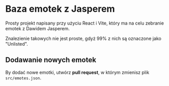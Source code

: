 # Baza emotek z Jasperem
Prosty projekt napisany przy użyciu React i Vite, który ma na celu zebranie emotek z Dawidem Jasperem.

Znalezienie takowych nie jest proste, gdyż 99% z nich są oznaczone jako "Unlisted".
## Dodawanie nowych emotek

By dodać nowe emotki, utwórz **pull request**, w którym zmienisz plik `src/emotes.json`.